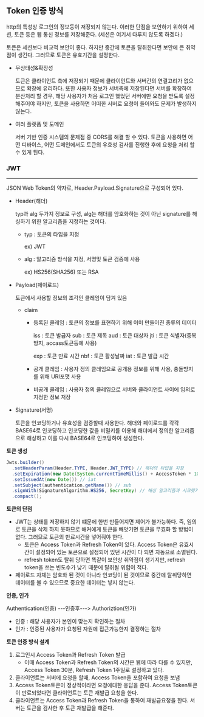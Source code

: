 ## Token 인증 방식

http의 특성상 로그인의 정보등이 저장되지 않는다. 이러한 단점을 보안하기 위하여 세션, 토큰 등은 웹 통신 정보를 저장해준다. (세션은 여기서 다루지 않도록 하겠다.)

토큰은 세션보다 비교적 보안이 좋다. 하지만 중간에 토큰을 탈취한다면 보안에 큰 취약점이 생긴다. 그러므로 토큰은 유효기간을 설정한다. 

- 무상태성&확장성

  토큰은 클라이언트 측에 저장되기 때문에 클라이언트와 서버간의 연결고리가 없으므로 확장에 유리하다. 또한 사용자 정보가 서버측에 저장된다면 서버를 확장하여 분산처리 할 경우, 해당 사용자가 처음 로그인 했었던 서버에만 요청을 받도록 설정해주어야 하지만, 토큰을 사용하면 어떠한 서버로 요청이 들어와도 문제가 발생하지 않는다.

- 여러 플랫폼 및 도메인

  서버 기반 인증 시스템의 문제점 중 CORS를 해결 할 수 있다. 토큰을 사용하면 어떤 디바이스, 어떤 도메인에서도 토큰의 유효성 검사를 진행한 후에 요청을 처리 할 수 있게 된다.

### JWT

***********

JSON Web Token의 약자로, Header.Payload.Signature으로 구성되어 있다.

- Header(해더)

  typ과 alg 두가지 정보로 구성, alg는 해더를 암호화하는 것이 아닌 signature를 해싱하기 위한 알고리즘을 지정하는 것이다.

  - typ : 토큰의 타입을 지정   

    ex)  JWT

  - alg : 알고리즘 방식을 지정, 서명및 토큰 검증에 사용 

    ex)  HS256(SHA256) 또는 RSA

    

- Payload(페이로드)

  토큰에서 사용할 정보의 조각인 클레임이 담겨 있음

  - claim 

    - 등록된 클레임 : 토큰의 정보를 표현하기 위해 이미 만들어진 종류의 데이터

      iss : 토큰 발급자		sub : 토큰 제목		aud : 토큰 대상자		jti : 토큰 식별자(중복 방지, accass토큰등에 사용)

      exp : 토큰 만료 시간		nbf : 토큰 활성날짜		iat : 토큰 발급 시간

    - 공개 클레임 : 사용자 정의 클레임으로 공개용 정보를 위해 사용, 충돌방지를 위해 URI포맷 사용

    - 비공개 클레임 : 사용자 정의 클레임으로 서버와 클라이언트 사이에 임의로 지정한 정보 저장

      

- Signature(서명)

  토큰을 인코딩하거나 유효성을 검증할때 사용한다. 해더와 페이로드를 각각 BASE64로 인코딩하고 인코딩한 값을 비밀키를 이용해 해더에서 정의한 알고리즘으로 해싱하고 이를 다시  BASE64로 인코딩하여 생성한다.



**토큰 생성**

```java
Jwts.builder()
  .setHeaderParam(Header.TYPE, Header.JWT_TYPE) // 해더의 타입을 지정
  .setExpiration(new Date(System.currentTimeMillis() + AccessToken * 1000)) // exp
  .setIssuedAt(new Date()) // iat
  .setSubject(authentication.getName()) // sub
  .signWith(SignatureAlgorithm.HS256, SecretKey) // 해싱 알고리즘과 시크릿키를 설정할 수 있다.
  .compact();
```



**토큰의 단점**

- JWT는 상태를 저장하지 않기 떄문에 한번 만들어지면 제어가 불가능하다. 즉, 임의로 토큰을 삭제 하지 못하므로 해커에게 토큰을 빼앗기면 토큰을 무효화 할 방법이 없다. 그러므로 토큰의 만료시간을 넣어줘야 한다.
  -  토큰은 Access Token과 Refresh Token이 있다. Access Token은 유효시간이 설정되어 있는 토큰으로 설정되어 있던 시간이 다 되면 자동으로 소멸된다.
  - refresh token도 탈취 당하면 똑같이 보안상 취약점이 생기지만, refresh token을 쓰는 빈도수가 낮기 때문에 탈취될 위험이 적다.
- 페이로드 자체는 암호화 된 것이 아니라 인코딩이 된 것이므로 중간에 탈취당하면 데이터를 볼 수 있으므로 중요한 데이터는 넣지 않는다.



**인증, 인가**

Authentication(인증) ---인증후---> Authoriztion(인가)

- 인증 : 해당 사용자가 본인이 맞는지 확인하는 절차
- 인가 : 인증된 사용자가 요청된 자원에 접근가능한지 결정하는 절차



**토큰 인증 방식 설계**

1. 로그인시  Access Token과 Refresh Token 발급
   - 이때  Access Token과 Refresh Token의 시간은 웹에 따라 다를 수 있지만, Access Token 30분, Refresh Token 1주일로 설정하고 있다.
2. 클라이언트는 서버에 요청을 할때, Access Token을 포함하여 요청을 보냄
3. Access Token토큰이 정상적이라면 요청에대한 응답을 준다.
   Access Token토큰이 만료되었다면 클라이언트는 토큰 재발급 요청을 한다.
4. 클라이언트는 Access Token과 Refresh Token을 통하여 재발급요청을 한다. 
   서버는 토큰을 검사한 후 토큰 재발급을 해준다.